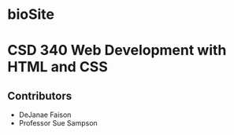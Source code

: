 # bioSite
# CSD 340 Web Development with HTML and CSS
## Contributors
- DeJanae Faison
- Professor Sue Sampson
